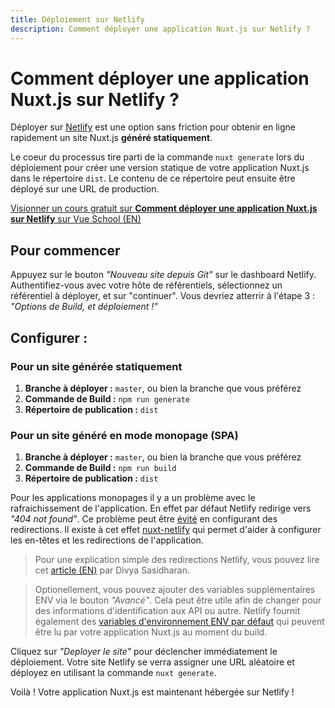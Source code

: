 ```yaml
---
title: Déploiement sur Netlify
description: Comment déployer une application Nuxt.js sur Netlify ?
---
```


# Comment déployer une application Nuxt.js sur Netlify ?

Déployer sur [Netlify](https://www.netlify.com) est une option sans friction pour obtenir en ligne rapidement un site Nuxt.js __généré statiquement__.

Le coeur du processus tire parti de la commande `nuxt generate` lors du déploiement pour créer une version statique de votre application Nuxt.js dans le répertoire `dist`. Le contenu de ce répertoire peut ensuite être déployé sur une URL de production.

<div class="Promo__Video">
  <a href="https://vueschool.io/lessons/how-to-deploy-nuxtjs-to-netlify?friend=nuxt" target="_blank">
    <p class="Promo__Video__Icon">
      Visionner un cours gratuit sur <strong>Comment déployer une application Nuxt.js sur Netlify</strong> sur Vue School (EN)
    </p>
  </a>
</div>

## Pour commencer

Appuyez sur le bouton _"Nouveau site depuis Git"_ sur le dashboard Netlify. Authentifiez-vous avec votre hôte de référentiels, sélectionnez un référentiel à déployer, et sur "continuer". Vous devriez atterrir à l'étape 3 : _"Options de Build, et déploiement !"_

## Configurer :

### Pour un site générée statiquement

1. __Branche à déployer :__ `master`, ou bien la branche que vous préférez
1. __Commande de Build :__ `npm run generate`
1. __Répertoire de publication :__ `dist`

### Pour un site généré en mode monopage (SPA)

1. __Branche à déployer :__ `master`, ou bien la branche que vous préférez
1. __Commande de Build :__ `npm run build`
1. __Répertoire de publication :__ `dist`

Pour les applications monopages il y a un problème avec le rafraichissement de l'application. En effet par défaut Netlify redirige vers *"404 not found"*. Ce problème peut être [évité](https://www.netlify.com/docs/redirects/#rewrites-and-proxying) en configurant des redirections. Il existe à cet effet [nuxt-netlify](https://www.bazzite.com/docs/nuxt-netlify) qui permet d'aider à configurer les en-têtes et les redirections de l'application.

> Pour une explication simple des redirections Netlify, vous pouvez lire cet [article (EN)](https://www.netlify.com/blog/2019/01/16/redirect-rules-for-all-how-to-configure-redirects-for-your-static-site) par Divya Sasidharan.

> Optionellement, vous pouvez ajouter des variables supplémentaires ENV via le bouton _"Avancé"_. Cela peut être utile afin de changer pour des informations d'identification aux API ou autre. Netlify fournit également des [variables d'environnement ENV par défaut](https://www.netlify.com/docs/build-settings/#build-environment-variables) qui peuvent être lu par votre application Nuxt.js au moment du build.

Cliquez sur _"Deployer le site"_ pour déclencher immédiatement le déploiement. Votre site Netlify se verra assigner une URL aléatoire et déployez en utilisant la commande `nuxt generate`.

Voilà ! Votre application Nuxt.js est maintenant hébergée sur Netlify !
